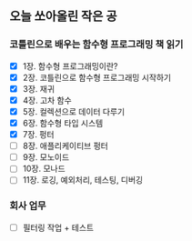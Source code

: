 
## 오늘 쏘아올린 작은 공

### 코틀린으로 배우는 함수형 프로그래밍 책 읽기
- [X] 1장. 함수형 프로그래밍이란?
- [X] 2장. 코틀린으로 함수형 프로그래밍 시작하기
- [X] 3장. 재귀
- [X] 4장. 고차 함수
- [X] 5장. 컬렉션으로 데이터 다루기
- [X] 6장. 함수형 타입 시스템
- [X] 7장. 펑터
- [ ] 8장. 애플리케이티브 펑터
- [ ] 9장. 모노이드
- [ ] 10장. 모나드
- [ ] 11장. 로깅, 예외처리, 테스팅, 디버깅

### 회사 업무
- [ ] 필터링 작업 + 테스트
